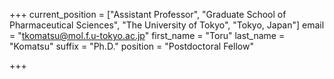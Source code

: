 +++
current_position = ["Assistant Professor", "Graduate School of Pharmaceutical Sciences", "The University of Tokyo", "Tokyo, Japan"]
email = "tkomatsu@mol.f.u-tokyo.ac.jp"
first_name = "Toru"
last_name = "Komatsu"
suffix = "Ph.D."
position = "Postdoctoral Fellow"

+++


